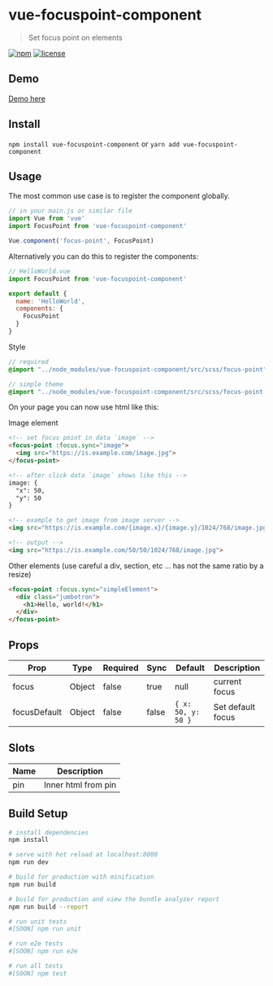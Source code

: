 # vue-focuspoint-component

> Set focus point on elements

[![npm](https://img.shields.io/npm/v/vue-focuspoint-component.svg?style=for-the-badge)](https://www.npmjs.com/package/vue-focuspoint-component)
[![license](https://img.shields.io/github/license/mashape/apistatus.svg?style=for-the-badge)](https://github.com/EvodiaAut/vue-focuspoint-component/blob/master/LICENSE.md)

## Demo

[Demo here](https://evodiaaut.github.io/vue-focuspoint-component/)

## Install

`npm install vue-focuspoint-component` or `yarn add vue-focuspoint-component`

## Usage

The most common use case is to register the component globally.

```js
// in your main.js or similar file
import Vue from 'vue'
import FocusPoint from 'vue-focuspoint-component'

Vue.component('focus-point', FocusPoint)
```

Alternatively you can do this to register the components:

```js
// HelloWorld.vue
import FocusPoint from 'vue-focuspoint-component'

export default {
  name: 'HelloWorld',
  components: {
    FocusPoint
  }
}
```

Style

```scss
// required
@import "../node_modules/vue-focuspoint-component/src/scss/focus-point";

// simple theme
@import "../node_modules/vue-focuspoint-component/src/scss/focus-point-theme";
```

On your page you can now use html like this:

Image element

``` html
<!-- set focus point in data `image` -->
<focus-point :focus.sync="image">
  <img src="https://is.example.com/image.jpg">
</focus-point>

<!-- after click data `image` shows like this -->
image: {
  "x": 50,
  "y": 50
}

<!-- example to get image from image server -->
<img src="https://is.example.com/{image.x}/{image.y}/1024/768/image.jpg">

<!-- output -->
<img src="https://is.example.com/50/50/1024/768/image.jpg">
```

Other elements (use careful a div, section, etc ... has not the same ratio by a resize)

``` html
<focus-point :focus.sync="simpleElement">
  <div class="jumbotron">
    <h1>Hello, world!</h1>
  </div>
</focus-point>
```

## Props

|Prop|Type|Required|Sync|Default|Description
|-|-|-|-|-|-|
|focus|Object|false|true|null|current focus
|focusDefault|Object|false|false|`{ x: 50, y: 50 }`|Set default focus

## Slots

|Name|Description
|-|-|
|pin|Inner html from pin

## Build Setup

``` bash
# install dependencies
npm install

# serve with hot reload at localhost:8080
npm run dev

# build for production with minification
npm run build

# build for production and view the bundle analyzer report
npm run build --report

# run unit tests
#[SOON] npm run unit

# run e2e tests
#[SOON] npm run e2e

# run all tests
#[SOON] npm test
```
